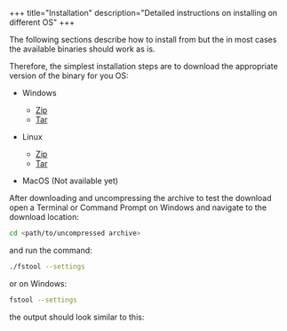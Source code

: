 +++
title="Installation"
description="Detailed instructions on installing on different OS"
+++

The following sections describe how to install from but the in most cases the available binaries should work as is.

Therefore, the simplest installation steps are to download the appropriate version of the binary for you OS:

- Windows
    - [Zip](https://github.com/bjohnnyd/fs-tool/releases/latest/download/x86_64-pc-windows-gnu.zip)
    - [Tar](https://github.com/bjohnnyd/fs-tool/releases/latest/download/x86_64-pc-windows-gnu.tar.gz)
- Linux
    - [Zip](https://github.com/bjohnnyd/fs-tool/releases/latest/download/x86_64-pc-windows-gnu.zip)
    - [Tar](https://github.com/bjohnnyd/fs-tool/releases/latest/download/x86_64-pc-windows-gnu.tar.gz)
    
- MacOS (Not available yet)
    
After downloading and uncompressing the archive to test the download open a Terminal or Command Prompt on Windows and navigate to the download location:

```sh
cd <path/to/uncompressed archive>
```

and run the command:

```sh
./fstool --settings
```

or on Windows:

```sh
fstool --settings
```

the output should look similar to this:




